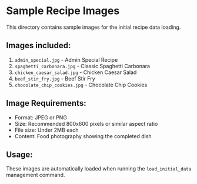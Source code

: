 # Sample Recipe Images

This directory contains sample images for the initial recipe data loading.

## Images included:

1. `admin_special.jpg` - Admin Special Recipe
2. `spaghetti_carbonara.jpg` - Classic Spaghetti Carbonara  
3. `chicken_caesar_salad.jpg` - Chicken Caesar Salad
4. `beef_stir_fry.jpg` - Beef Stir Fry
5. `chocolate_chip_cookies.jpg` - Chocolate Chip Cookies

## Image Requirements:

- Format: JPEG or PNG
- Size: Recommended 800x600 pixels or similar aspect ratio
- File size: Under 2MB each
- Content: Food photography showing the completed dish

## Usage:

These images are automatically loaded when running the `load_initial_data` management command.
